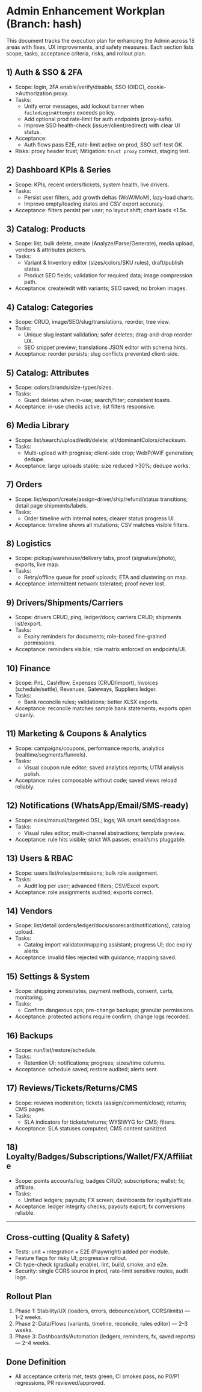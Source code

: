 # Admin Enhancement Workplan (Branch: hash)

This document tracks the execution plan for enhancing the Admin across 18 areas with fixes, UX improvements, and safety measures. Each section lists scope, tasks, acceptance criteria, risks, and rollout plan.

## 1) Auth & SSO & 2FA
- Scope: login, 2FA enable/verify/disable, SSO (OIDC), cookie->Authorization proxy.
- Tasks:
  - Unify error messages, add lockout banner when `failedLoginAttempts` exceeds policy.
  - Add optional prod rate-limit for auth endpoints (proxy-safe).
  - Improve SSO health-check (issuer/client/redirect) with clear UI status.
- Acceptance:
  - Auth flows pass E2E, rate-limit active on prod, SSO self-test OK.
- Risks: proxy header trust; Mitigation: `trust proxy` correct, staging test.

## 2) Dashboard KPIs & Series
- Scope: KPIs, recent orders/tickets, system health, live drivers.
- Tasks:
  - Persist user filters, add growth deltas (WoW/MoM), lazy-load charts.
  - Improve empty/loading states and CSV export accuracy.
- Acceptance: filters persist per user; no layout shift; chart loads <1.5s.

## 3) Catalog: Products
- Scope: list, bulk delete, create (Analyze/Parse/Generate), media upload, vendors & attributes pickers.
- Tasks:
  - Variant & Inventory editor (sizes/colors/SKU rules), draft/publish states.
  - Product SEO fields; validation for required data; image compression path.
- Acceptance: create/edit with variants; SEO saved; no broken images.

## 4) Catalog: Categories
- Scope: CRUD, image/SEO/slug/translations, reorder, tree view.
- Tasks:
  - Unique slug instant validation; safer deletes; drag-and-drop reorder UX.
  - SEO snippet preview; translations JSON editor with schema hints.
- Acceptance: reorder persists; slug conflicts prevented client-side.

## 5) Catalog: Attributes
- Scope: colors/brands/size-types/sizes.
- Tasks:
  - Guard deletes when in-use; search/filter; consistent toasts.
- Acceptance: in-use checks active; list filters responsive.

## 6) Media Library
- Scope: list/search/upload/edit/delete; alt/dominantColors/checksum.
- Tasks:
  - Multi-upload with progress; client-side crop; WebP/AVIF generation; dedupe.
- Acceptance: large uploads stable; size reduced >30%; dedupe works.

## 7) Orders
- Scope: list/export/create/assign-driver/ship/refund/status transitions; detail page shipments/labels.
- Tasks:
  - Order timeline with internal notes; clearer status progress UI.
- Acceptance: timeline shows all mutations; CSV matches visible filters.

## 8) Logistics
- Scope: pickup/warehouse/delivery tabs, proof (signature/photo), exports, live map.
- Tasks:
  - Retry/offline queue for proof uploads; ETA and clustering on map.
- Acceptance: intermittent network tolerated; proof never lost.

## 9) Drivers/Shipments/Carriers
- Scope: drivers CRUD, ping, ledger/docs; carriers CRUD; shipments list/export.
- Tasks:
  - Expiry reminders for documents; role-based fine-grained permissions.
- Acceptance: reminders visible; role matrix enforced on endpoints/UI.

## 10) Finance
- Scope: PnL, Cashflow, Expenses (CRUD/import), Invoices (schedule/settle), Revenues, Gateways, Suppliers ledger.
- Tasks:
  - Bank reconcile rules; validations; better XLSX exports.
- Acceptance: reconcile matches sample bank statements; exports open cleanly.

## 11) Marketing & Coupons & Analytics
- Scope: campaigns/coupons, performance reports, analytics (realtime/segments/funnels).
- Tasks:
  - Visual coupon rule editor; saved analytics reports; UTM analysis polish.
- Acceptance: rules composable without code; saved views reload reliably.

## 12) Notifications (WhatsApp/Email/SMS-ready)
- Scope: rules/manual/targeted DSL; logs; WA smart send/diagnose.
- Tasks:
  - Visual rules editor; multi-channel abstractions; template preview.
- Acceptance: rule hits visible; strict WA passes; email/sms pluggable.

## 13) Users & RBAC
- Scope: users list/roles/permissions; bulk role assignment.
- Tasks:
  - Audit log per user; advanced filters; CSV/Excel export.
- Acceptance: role assignments audited; exports correct.

## 14) Vendors
- Scope: list/detail (orders/ledger/docs/scorecard/notifications), catalog upload.
- Tasks:
  - Catalog import validator/mapping assistant; progress UI; doc expiry alerts.
- Acceptance: invalid files rejected with guidance; mapping saved.

## 15) Settings & System
- Scope: shipping zones/rates, payment methods, consent, carts, monitoring.
- Tasks:
  - Confirm dangerous ops; pre-change backups; granular permissions.
- Acceptance: protected actions require confirm; change logs recorded.

## 16) Backups
- Scope: run/list/restore/schedule.
- Tasks:
  - Retention UI; notifications; progress; sizes/time columns.
- Acceptance: schedule saved; restore audited; alerts sent.

## 17) Reviews/Tickets/Returns/CMS
- Scope: reviews moderation; tickets (assign/comment/close); returns; CMS pages.
- Tasks:
  - SLA indicators for tickets/returns; WYSIWYG for CMS; filters.
- Acceptance: SLA statuses computed; CMS content sanitized.

## 18) Loyalty/Badges/Subscriptions/Wallet/FX/Affiliate
- Scope: points accounts/log; badges CRUD; subscriptions; wallet; fx; affiliate.
- Tasks:
  - Unified ledgers; payouts; FX screen; dashboards for loyalty/affiliate.
- Acceptance: ledger integrity checks; payouts export; fx conversions reliable.

---

## Cross-cutting (Quality & Safety)
- Tests: unit + integration + E2E (Playwright) added per module.
- Feature flags for risky UI; progressive rollout.
- CI: type-check (gradually enable), lint, build, smoke, and e2e.
- Security: single CORS source in prod, rate-limit sensitive routes, audit logs.

## Rollout Plan
1) Phase 1: Stability/UX (loaders, errors, debounce/abort, CORS/limits) — 1–2 weeks.
2) Phase 2: Data/Flows (variants, timeline, reconcile, rules editor) — 2–3 weeks.
3) Phase 3: Dashboards/Automation (ledgers, reminders, fx, saved reports) — 2–4 weeks.

## Done Definition
- All acceptance criteria met, tests green, CI smokes pass, no P0/P1 regressions, PR reviewed/approved.
